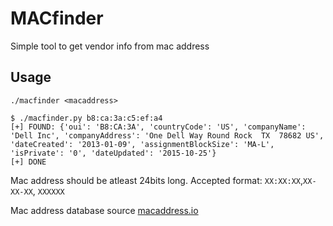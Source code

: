 # MACfinder

Simple tool to get vendor info from mac address

## Usage
```
./macfinder <macaddress>

$ ./macfinder.py b8:ca:3a:c5:ef:a4
[+] FOUND: {'oui': 'B8:CA:3A', 'countryCode': 'US', 'companyName': 'Dell Inc', 'companyAddress': 'One Dell Way Round Rock  TX  78682 US', 'dateCreated': '2013-01-09', 'assignmentBlockSize': 'MA-L', 'isPrivate': '0', 'dateUpdated': '2015-10-25'}
[+] DONE
```
Mac address should be atleast 24bits long. Accepted format: `XX:XX:XX`,`XX-XX-XX`, `XXXXXX`


Mac address database source [macaddress.io](https://macaddress.io/database-download/csv)

